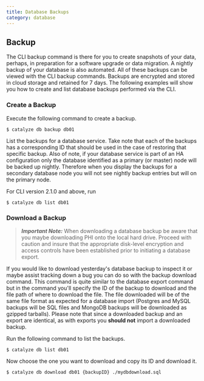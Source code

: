 ```yaml
---
title: Database Backups
category: database
---
```


## Backup
The CLI backup command is there for you to create snapshots of your data, perhaps, in preparation for a software upgrade or data migration. A nightly backup of your database is also automated. All of these backups can be viewed with the CLI backup commands. Backups are encrypted and stored in cloud storage and retained for 7 days. The following examples will show you how to create and list database backups performed via the CLI.

### Create a Backup

Execute the following command to create a backup.

```
$ catalyze db backup db01
```

List the backups for a database service. Take note that each of the backups has a corresponding ID that should be used in the case of restoring that specific backup. Also of note, if your database service is part of an HA configuration only the database identified as a primary (or master) node will be backed up nightly. Therefore when you display the backups for a secondary database node you will not see nightly backup entries but will on the primary node.

For CLI version 2.1.0 and above, run

```
$ catalyze db list db01
```

### Download a Backup
> ***Important Note:*** When downloading a database backup be aware that you maybe downloading PHI onto the local hard drive. Proceed with caution and insure that the appropriate disk-level encryption and access controls have been established prior to initiating a database export.

If you would like to download yesterday's database backup to inspect it or maybe assist tracking down a bug you can do so with the backup download command. This command is quite similar to the database export command but in the command you'll specify the ID of the backup to download and the file path of where to download the file. The file downloaded will be of the same file format as expected for a database import (Postgres and MySQL backups will be SQL files and MongoDB backups will be downloaded as gzipped tarballs). Please note that since a downloaded backup and an export are identical, as with exports you **should not** import a downloaded backup.

Run the following command to list the backups.

```
$ catalyze db list db01
```

Now choose the one you want to download and copy its ID and download it.

```
$ catalyze db download db01 {backupID} ./mydbdownload.sql
```
